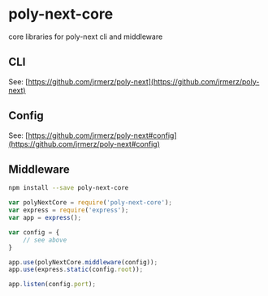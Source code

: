 # poly-next-core
core libraries for poly-next cli and middleware

## CLI

See: [https://github.com/jrmerz/poly-next](https://github.com/jrmerz/poly-next)

## Config

See: [https://github.com/jrmerz/poly-next#config](https://github.com/jrmerz/poly-next#config)


## Middleware

```bash
npm install --save poly-next-core
```

```js
var polyNextCore = require('poly-next-core');
var express = require('express');
var app = express();

var config = {
    // see above
}

app.use(polyNextCore.middleware(config));
app.use(express.static(config.root));

app.listen(config.port);
```